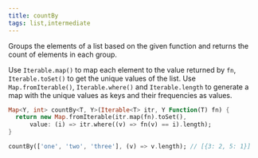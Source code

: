 ```yaml
---
title: countBy
tags: list,intermediate
---
```


Groups the elements of a list based on the given function and returns the count of elements in each group.

Use `Iterable.map()` to map each element to the value returned by `fn`, `Iterable.toSet()` to get the unique values of the list.
Use `Map.fromIterable()`, `Iterable.where()` and `Iterable.length` to generate a map with the unique values as keys and their frequencies as values.

```dart
Map<Y, int> countBy<T, Y>(Iterable<T> itr, Y Function(T) fn) {
  return new Map.fromIterable(itr.map(fn).toSet(),
      value: (i) => itr.where((v) => fn(v) == i).length);
}
```

```dart
countBy(['one', 'two', 'three'], (v) => v.length); // [{3: 2, 5: 1}]
```
